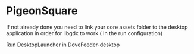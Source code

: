 # PigeonSquare

If not already done you need to link your core assets folder to the desktop application in order for libgdx to work ( In the run configuration)

Run DesktopLauncher in DoveFeeder-desktop
